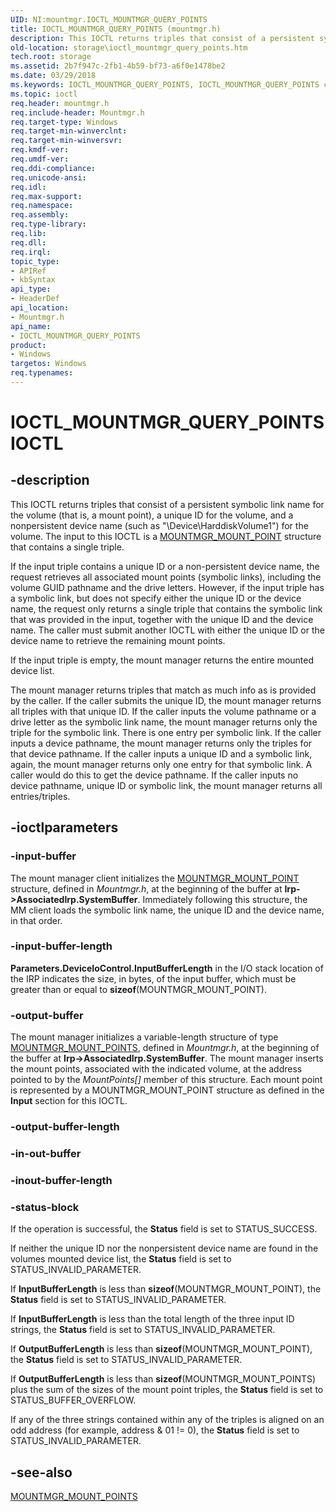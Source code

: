 ```yaml
---
UID: NI:mountmgr.IOCTL_MOUNTMGR_QUERY_POINTS
title: IOCTL_MOUNTMGR_QUERY_POINTS (mountmgr.h)
description: This IOCTL returns triples that consist of a persistent symbolic link name for the volume (that is, a mount point), a unique ID for the volume, and a nonpersistent device name (such as &#0034;\Device\HarddiskVolume1&#0034;) for the volume.
old-location: storage\ioctl_mountmgr_query_points.htm
tech.root: storage
ms.assetid: 2b7f947c-2fb1-4b59-bf73-a6f0e1478be2
ms.date: 03/29/2018
ms.keywords: IOCTL_MOUNTMGR_QUERY_POINTS, IOCTL_MOUNTMGR_QUERY_POINTS control, IOCTL_MOUNTMGR_QUERY_POINTS control code [Storage Devices], k307_2d7b44e3-c40f-4626-aad0-5e1cf8843685.xml, mountmgr/IOCTL_MOUNTMGR_QUERY_POINTS, storage.ioctl_mountmgr_query_points
ms.topic: ioctl
req.header: mountmgr.h
req.include-header: Mountmgr.h
req.target-type: Windows
req.target-min-winverclnt: 
req.target-min-winversvr: 
req.kmdf-ver: 
req.umdf-ver: 
req.ddi-compliance: 
req.unicode-ansi: 
req.idl: 
req.max-support: 
req.namespace: 
req.assembly: 
req.type-library: 
req.lib: 
req.dll: 
req.irql: 
topic_type:
- APIRef
- kbSyntax
api_type:
- HeaderDef
api_location:
- Mountmgr.h
api_name:
- IOCTL_MOUNTMGR_QUERY_POINTS
product:
- Windows
targetos: Windows
req.typenames: 
---
```


# IOCTL_MOUNTMGR_QUERY_POINTS IOCTL


## -description


This IOCTL returns triples that consist of a persistent symbolic link name for the volume (that is, a mount point), a unique ID for the volume, and a nonpersistent device name (such as "\Device\HarddiskVolume1") for the volume. The input to this IOCTL is a <a href="https://msdn.microsoft.com/library/windows/hardware/ff562286">MOUNTMGR_MOUNT_POINT</a> structure that contains a single triple.

If the input triple contains a unique ID or a non-persistent device name, the request retrieves all associated mount points (symbolic links), including the volume GUID pathname and the drive letters. However, if the input triple has a symbolic link, but does not specify either the unique ID or the device name, the request only returns a single triple that contains the symbolic link that was provided in the input, together with the unique ID and the device name. The caller must submit another IOCTL with either the unique ID or the device name to retrieve the remaining mount points.

If the input triple is empty, the mount manager returns the entire mounted device list.

The mount manager returns triples that match as much info as is provided by the caller. If the caller submits the unique ID, the mount manager returns all triples with that unique ID. If the caller inputs the volume pathname or a drive letter as the symbolic link name, the mount manager returns only the triple for the symbolic link. There is one entry per symbolic link. If the caller inputs a device pathname, the mount manager returns only the triples for that device pathname. If the caller inputs a unique ID and a symbolic link, again, the mount manager returns only one entry for that symbolic link. A caller would do this to get the device pathname. If the caller inputs no device pathname, unique ID or symbolic link, the mount manager returns all entries/triples.


## -ioctlparameters




### -input-buffer

The mount manager client initializes the <a href="https://msdn.microsoft.com/library/windows/hardware/ff562286">MOUNTMGR_MOUNT_POINT</a> structure, defined in <i>Mountmgr.h</i>, at the beginning of the buffer at <b>Irp->AssociatedIrp.SystemBuffer</b>. Immediately following this structure, the MM client loads the symbolic link name, the unique ID and the device name, in that order.


### -input-buffer-length

<b>Parameters.DeviceIoControl.InputBufferLength</b> in the I/O stack location of the IRP indicates the size, in bytes, of the input buffer, which must be greater than or equal to <b>sizeof</b>(MOUNTMGR_MOUNT_POINT).


### -output-buffer

The mount manager initializes a variable-length structure of type <a href="https://msdn.microsoft.com/library/windows/hardware/ff562288">MOUNTMGR_MOUNT_POINTS</a>, defined in <i>Mountmgr.h</i>, at the beginning of the buffer at <b>Irp->AssociatedIrp.SystemBuffer</b>. The mount manager inserts the mount points, associated with the indicated volume, at the address pointed to by the <i>MountPoints[]</i> member of this structure. Each mount point is represented by a MOUNTMGR_MOUNT_POINT structure as defined in the <b>Input</b> section for this IOCTL.


### -output-buffer-length








### -in-out-buffer








### -inout-buffer-length








### -status-block

If the operation is successful, the <b>Status</b> field is set to STATUS_SUCCESS.

If neither the unique ID nor the nonpersistent device name are found in the volumes mounted device list, the <b>Status</b> field is set to STATUS_INVALID_PARAMETER.

If <b>InputBufferLength</b> is less than <b>sizeof</b>(MOUNTMGR_MOUNT_POINT), the <b>Status</b> field is set to STATUS_INVALID_PARAMETER.

If <b>InputBufferLength</b> is less than the total length of the three input ID strings, the <b>Status</b> field is set to STATUS_INVALID_PARAMETER.

If <b>OutputBufferLength</b> is less than <b>sizeof</b>(MOUNTMGR_MOUNT_POINT), the <b>Status</b> field is set to STATUS_INVALID_PARAMETER.

If <b>OutputBufferLength</b> is less than <b>sizeof</b>(MOUNTMGR_MOUNT_POINTS) plus the sum of the sizes of the mount point triples, the <b>Status</b> field is set to STATUS_BUFFER_OVERFLOW.

If any of the three strings contained within any of the triples is aligned on an odd address (for example, address & 01 != 0), the <b>Status</b> field is set to STATUS_INVALID_PARAMETER.


## -see-also




<a href="https://msdn.microsoft.com/library/windows/hardware/ff562288">MOUNTMGR_MOUNT_POINTS</a>
 

 

